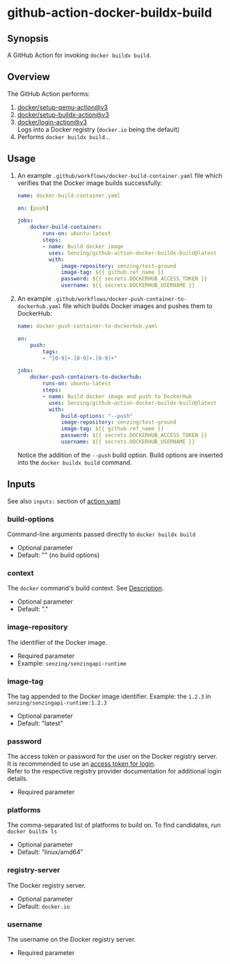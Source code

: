 # github-action-docker-buildx-build

## Synopsis

A GitHub Action for invoking `docker buildx build`.

## Overview

The GitHub Action performs:

1. [docker/setup-qemu-action@v3](https://github.com/docker/setup-qemu-action)
1. [docker/setup-buildx-action@v3](https://github.com/docker/setup-buildx-action)
1. [docker/login-action@v3](https://github.com/docker/login-action) \
    Logs into a Docker registry (`docker.io` being the default)
1. Performs `docker buildx build`...

## Usage
1. An example `.github/workflows/docker-build-container.yaml` file
   which verifies that the Docker image builds successfully:

    ```yaml
    name: docker-build-container.yaml

    on: [push]

    jobs:
        docker-build-container:
            runs-on: ubuntu-latest
            steps:
            - name: Build docker image
              uses: Senzing/github-action-docker-buildx-build@latest
              with:
                  image-repository: senzing/test-ground
                  image-tag: ${{ github.ref_name }}
                  password: ${{ secrets.DOCKERHUB_ACCESS_TOKEN }}
                  username: ${{ secrets.DOCKERHUB_USERNAME }}
    ```

1. An example `.github/workflows/docker-push-container-to-dockerhub.yaml` file
   which builds Docker images and pushes them to DockerHub:

    ```yaml
    name: docker-push-container-to-dockerhub.yaml

    on:
        push:
            tags:
            - "[0-9]+.[0-9]+.[0-9]+"

    jobs:
        docker-push-containers-to-dockerhub:
            runs-on: ubuntu-latest
            steps:
            - name: Build docker image and push to DockerHub
              uses: Senzing/github-action-docker-buildx-build@latest
              with:
                  build-options: "--push"
                  image-repository: senzing/test-ground
                  image-tag: ${{ github.ref_name }}
                  password: ${{ secrets.DOCKERHUB_ACCESS_TOKEN }}
                  username: ${{ secrets.DOCKERHUB_USERNAME }}
    ```

   Notice the addition of the `--push` build option.
   Build options are inserted into the `docker buildx build` command.

## Inputs

See also `inputs:` section of [action.yaml](action.yaml)

### build-options

Command-line arguments passed directly to `docker buildx build`

- Optional parameter
- Default: "" (no build options)

### context

The `docker` command's build context.
See [Description](https://docs.docker.com/engine/reference/commandline/build/#description).

- Optional parameter
- Default: "."

### image-repository

The identifier of the Docker image.

- Required parameter
- Example: `senzing/senzingapi-runtime`

### image-tag

The tag appended to the Docker image identifier.
Example:  the `1.2.3` in `senzing/senzingapi-runtime:1.2.3`

- Optional parameter
- Default: "latest"

### password

The access token or password for the user on the Docker registry server. \
It is recommended to use an [access token for login](https://github.com/docker/login-action#docker-hub). \
Refer to the respective registry provider documentation for additional login details.

- Required parameter

### platforms

The comma-separated list of platforms to build on.
To find candidates, run `docker buildx ls`

- Optional parameter
- Default: "linux/amd64"

### registry-server

The Docker registry server.

- Optional parameter
- Default: `docker.io`

### username

The username on the Docker registry server.

- Required parameter
